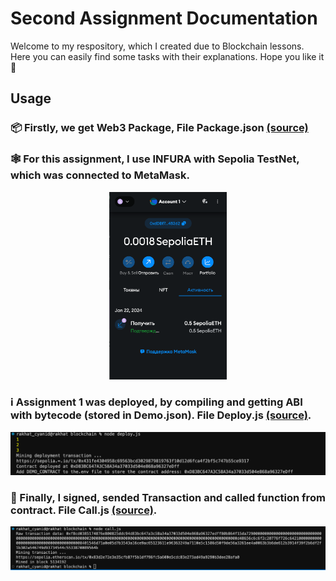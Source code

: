 # Second Assignment Documentation
Welcome to my respository, which I created due to Blockchain lessons. Here you can easily find some tasks with their explanations. Hope you like it🤙
## Usage
### 📦 Firstly, we get Web3 Package, File Package.json [(source)](https://github.com/rahat-limit/blockchain-assignment2/blob/main/package.json)
### 🕸️ For this assignment, I use INFURA with Sepolia TestNet, which was connected to MetaMask.
<p align="center">
  <img src = "https://github.com/rahat-limit/blockchain-assignment2/blob/main/assets/meta_acc.png" height=300>
</p>

### ℹ️ Assignment 1 was deployed, by compiling and getting ABI with bytecode (stored in Demo.json). File Deploy.js [(source)](https://github.com/rahat-limit/blockchain-assignment2/blob/main/deploy.js).
<p align="center">
  <img src = "https://github.com/rahat-limit/blockchain-assignment2/blob/main/assets/deploy.png" width=600>
</p>

### 🏁 Finally, I signed, sended Transaction and called function from contract. File Call.js [(source)](https://github.com/rahat-limit/blockchain-assignment2/blob/main/call.js).
<p align="center">
  <img src = "https://github.com/rahat-limit/blockchain-assignment2/blob/main/assets/call.png" width=600>
</p>



